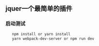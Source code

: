 ## jquer一个最简单的插件
### 启动测试
```bash
   npm install or yarn install
   yarn webpack-dev-server or npm run dev
```

